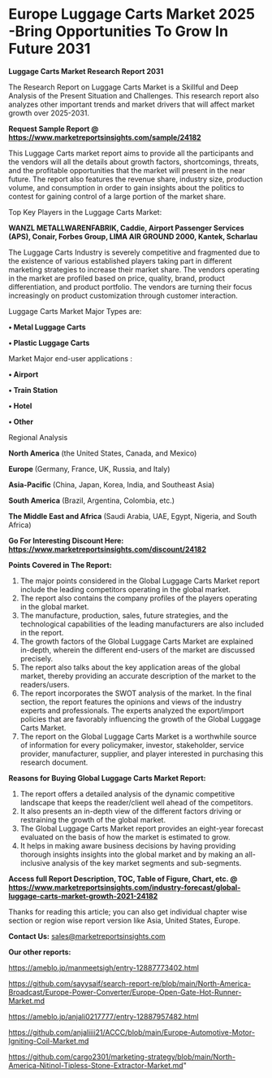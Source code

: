 # Europe Luggage Carts Market 2025 -Bring Opportunities To Grow In Future 2031

<strong>Luggage Carts Market Research Report 2031</strong>

The Research Report on Luggage Carts Market is a Skillful and Deep Analysis of the Present Situation and Challenges. This research report also analyzes other important trends and market drivers that will affect market growth over 2025-2031.

<strong>Request Sample Report @ <a href=https://www.marketreportsinsights.com/sample/24182>https://www.marketreportsinsights.com/sample/24182</a></strong>

This Luggage Carts market report aims to provide all the participants and the vendors will all the details about growth factors, shortcomings, threats, and the profitable opportunities that the market will present in the near future. The report also features the revenue share, industry size, production volume, and consumption in order to gain insights about the politics to contest for gaining control of a large portion of the market share.

Top Key Players in the Luggage Carts Market:

<strong>WANZL METALLWARENFABRIK, Caddie, Airport Passenger Services (APS), Conair, Forbes Group, LIMA AIR GROUND 2000, Kantek, Scharlau</strong>

The Luggage Carts Industry is severely competitive and fragmented due to the existence of various established players taking part in different marketing strategies to increase their market share. The vendors operating in the market are profiled based on price, quality, brand, product differentiation, and product portfolio. The vendors are turning their focus increasingly on product customization through customer interaction.

Luggage Carts Market Major Types are:

<strong>• Metal Luggage Carts

• Plastic Luggage Carts</strong>

Market Major end-user applications :

<strong>• Airport

• Train Station

• Hotel

• Other</strong>

Regional Analysis

</u><strong><b>North America</b></strong> (the United States, Canada, and Mexico)

<strong><b>Europe </b></strong>(Germany, France, UK, Russia, and Italy)

<strong><b>Asia-Pacific</b></strong> (China, Japan, Korea, India, and Southeast Asia)

<strong><b>South America</b></strong> (Brazil, Argentina, Colombia, etc.)

<strong><b>The Middle East and Africa</b></strong> (Saudi Arabia, UAE, Egypt, Nigeria, and South Africa)

<strong>Go For Interesting Discount Here: <a href=https://www.marketreportsinsights.com/discount/24182>https://www.marketreportsinsights.com/discount/24182</a></strong>

<strong>Points Covered in The Report:</strong>
<ol>
  <li>The major points considered in the Global Luggage Carts Market report include the leading competitors operating in the global market.</li>
  <li>The report also contains the company profiles of the players operating in the global market.</li>
  <li>The manufacture, production, sales, future strategies, and the technological capabilities of the leading manufacturers are also included in the report.</li>
  <li>The growth factors of the Global Luggage Carts Market are explained in-depth, wherein the different end-users of the market are discussed precisely.</li>
  <li>The report also talks about the key application areas of the global market, thereby providing an accurate description of the market to the readers/users.</li>
  <li>The report incorporates the SWOT analysis of the market. In the final section, the report features the opinions and views of the industry experts and professionals. The experts analyzed the export/import policies that are favorably influencing the growth of the Global Luggage Carts Market.</li>
  <li>The report on the Global Luggage Carts Market is a worthwhile source of information for every policymaker, investor, stakeholder, service provider, manufacturer, supplier, and player interested in purchasing this research document.</li>
</ol>
<strong>Reasons for Buying Global Luggage Carts Market Report:</strong>

<ol>
  <li>The report offers a detailed analysis of the dynamic competitive landscape that keeps the reader/client well ahead of the competitors.</li>
  <li>It also presents an in-depth view of the different factors driving or restraining the growth of the global market.</li>
  <li>The Global Luggage Carts Market report provides an eight-year forecast evaluated on the basis of how the market is estimated to grow.</li>
  <li>It helps in making aware business decisions by having providing thorough insights insights into the global market and by making an all-inclusive analysis of the key market segments and sub-segments.</li>
</ol>
<strong>Access full Report Description, TOC, Table of Figure, Chart, etc. @ <a href=https://www.marketreportsinsights.com/industry-forecast/global-luggage-carts-market-growth-2021-24182>https://www.marketreportsinsights.com/industry-forecast/global-luggage-carts-market-growth-2021-24182</a></strong>


Thanks for reading this article; you can also get individual chapter wise section or region wise report version like Asia, United States, Europe.

<strong>Contact Us:</strong>
sales@marketreportsinsights.com

<strong>Our other reports:</strong>

<a href=https://ameblo.jp/manmeetsigh/entry-12887773402.html>https://ameblo.jp/manmeetsigh/entry-12887773402.html</a>

<a href=https://github.com/sayysaif/search-report-re/blob/main/North-America-Broadcast/Europe-Power-Converter/Europe-Open-Gate-Hot-Runner-Market.md>https://github.com/sayysaif/search-report-re/blob/main/North-America-Broadcast/Europe-Power-Converter/Europe-Open-Gate-Hot-Runner-Market.md</a>

<a href=https://ameblo.jp/anjali0217777/entry-12887957482.html>https://ameblo.jp/anjali0217777/entry-12887957482.html</a>

<a href=https://github.com/anjaliiii21/ACCC/blob/main/Europe-Automotive-Motor-Igniting-Coil-Market.md>https://github.com/anjaliiii21/ACCC/blob/main/Europe-Automotive-Motor-Igniting-Coil-Market.md</a>

<a href=https://github.com/cargo2301/marketing-strategy/blob/main/North-America-Nitinol-Tipless-Stone-Extractor-Market.md>https://github.com/cargo2301/marketing-strategy/blob/main/North-America-Nitinol-Tipless-Stone-Extractor-Market.md</a>"
